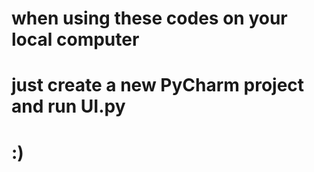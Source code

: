 # when using these codes on your local computer
# just create a new PyCharm project and run UI.py
# :)
